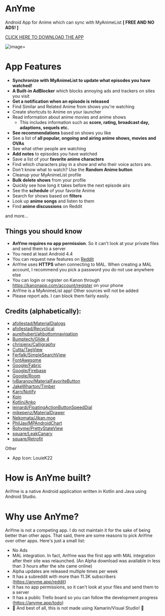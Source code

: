# AnYme
Android App for Anime which can sync with MyAnimeList **[ FREE AND NO ADS! ]**

[CLICK HERE TO DOWNLOAD THE APP](https://anyme.app/apk)

![image](https://cdn.discordapp.com/attachments/341672347746697216/702614089419194378/anyme_img.png)=

# App Features

* **Synchronize with MyAnimeList to update what episodes you have watched!**
* **A Built-in AdBlocker** which blocks annoying ads and trackers on sites you visit
* **Get a notification when an episode is released**
* Find Similar and Related Anime from shows you're watching
* Create shortcuts to Anime on your launcher
* Read information about anime movies and anime shows
     * This includes information such as **score, rating, broadcast day, adaptions, sequels etc.**
* **See recommendations** based on shows you like
* See a list of **all popular, ongoing and airing anime shows, movies and OVAs**
* See what other people are watching
* **Add notes** to episodes you have watched
* Save a list of your **favorite anime characters**
* Find which characters play in a show and who their voice actors are.
* Don't know what to watch? Use the **Random Anime button**
* Cleanup your MyAnimeList profile
* **Bulk delete shows** from your profile
* Quickly see how long it takes before the next episode airs
* See the **schedule** of your favorite Anime
* Search for shows based on **filters**
* Look up **anime songs** and listen to them
* Find **anime discussions** on Reddit


and more...


## Things you should know

* **AnYme requires no app permission**. So it can't look at your private files and send them to a server
* You need at least Android 4.4
* You can request new features on [Reddit](https://www.reddit.com/r/AnYme)
* AnYme uses **HTTPS** when connecting to MAL. When creating a MAL account, I recommend you pick a password you do not use anywhere else
* You can login or register on Kanon through https://kanonapp.com/account/register on your phone
* AnYme is a MyAnimeList app! Other sources will not be added
* Please report ads. I can block them fairly easily.

## Credits (alphabetically):

* [afollestad/MaterialDialogs](https://github.com/afollestad/material-dialogs)
* [afollestad/Recyclical](https://github.com/afollestad/recyclical)
* [aurelhubert/ahbottomnavigation](https://github.com/aurelhubert/ahbottomnavigation)
* [Bumptech/Glide 4](https://github.com/bumptech/glide)
* [chrisjenx/Calligraphy](https://github.com/chrisjenx/Calligraphy)
* [Cutta/TagView](https://github.com/Cutta/TagView)
* [Ferfalk/SimpleSearchView](https://github.com/Ferfalk/SimpleSearchView)
* [FontAwesome](http://fontawesome.io/)
* [Google/Fabric](https://docs.fabric.io/android/fabric/overview.html)
* [Google/Firebase](https://firebase.google.com/)
* [Google/Room](https://developer.android.com/topic/libraries/architecture/room)
* [IvBaranov/MaterialFavoriteButton](https://github.com/IvBaranov/MaterialFavoriteButton)
* [JakeWharton/Timber](https://github.com/JakeWharton/timber)
* [Karn/Notify](https://github.com/Karn/notify)
* [Koin](https://insert-koin.io/)
* [Kotlin/Anko](https://github.com/Kotlin/anko)
* [leinardi/FloatingActionButtonSpeedDial](https://github.com/leinardi/FloatingActionButtonSpeedDial)
* [mikepenz/MaterialDrawer](https://github.com/mikepenz/MaterialDrawer)
* [Nekomata/Jikan.moe](https://jikan.moe/)
* [PhilJay/MPAndroidChart](https://github.com/PhilJay/MPAndroidChart)
* [Rohyme/PrettyStateView](https://github.com/Rohyme/PrettyStateView)
* [square/LeakCanary](https://github.com/square/leakcanary)
* [square/Retrofit](http://square.github.io/retrofit/)

Other

* App Icon: LouieK22

# How is AnYme built?

AnYme is a native Android application written in Kotlin and Java using Android Studio.

# Why use AnYme?

AnYme is not a competing app. I do not maintain it for the sake of being better than other apps. That said, there are some reasons to pick AnYme over other apps. Here's just a small list:

* No Ads
* MAL integration. In fact, AnYme was the first app with MAL integration after their site was relaunched. (An Alpha download was available in less than 3 hours after the site came online)
* Alpha updates are released multiple times per week
* It has a subreddit with more than 11.3K subscribers (https://anyme.app/reddit)
* It has no app permissions, so it can't look at your files and send them to a server
* It has a public Trello board so you can follow the development progress (https://anyme.app/todo)
* 🎉 And best of all, this is not made using Xamarin/Visual Studio! 🎉
